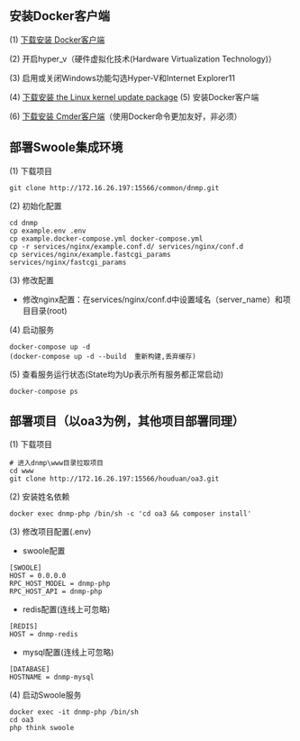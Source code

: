 ## 安装Docker客户端
(1) [下载安装 Docker客户端](https://docs.docker.com/desktop/windows/release-notes/)

(2) 开启hyper_v（硬件虚拟化技术(Hardware Virtualization Technology)）

(3) 启用或关闭Windows功能勾选Hyper-V和Internet Explorer11

(4) [下载安装 the Linux kernel update package](https://wslstorestorage.blob.core.windows.net/wslblob/wsl_update_x64.msi)
(5) 安装Docker客户端

(6) [下载安装 Cmder客户端](https://cmder.net/)（使用Docker命令更加友好，非必须）

## 部署Swoole集成环境
(1) 下载项目
```
git clone http://172.16.26.197:15566/common/dnmp.git
```
(2) 初始化配置
```
cd dnmp
cp example.env .env
cp example.docker-compose.yml docker-compose.yml
cp -r services/nginx/example.conf.d/ services/nginx/conf.d
cp services/nginx/example.fastcgi_params  services/nginx/fastcgi_params 
```
(3) 修改配置

- 修改nginx配置：在services/nginx/conf.d中设置域名（server_name）和项目目录(root)
  
(4) 启动服务
```
docker-compose up -d
(docker-compose up -d --build  重新构建,丢弃缓存)
```
(5) 查看服务运行状态(State均为Up表示所有服务都正常启动)
```
docker-compose ps 
```

## 部署项目（以oa3为例，其他项目部署同理）
(1) 下载项目
```
# 进入dnmp\www目录拉取项目
cd www
git clone http://172.16.26.197:15566/houduan/oa3.git 
```
(2) 安装姓名依赖
```
docker exec dnmp-php /bin/sh -c 'cd oa3 && composer install'
```
(3) 修改项目配置(.env)
- swoole配置
```
[SWOOLE]
HOST = 0.0.0.0
RPC_HOST_MODEL = dnmp-php
RPC_HOST_API = dnmp-php
```
- redis配置(连线上可忽略)
```
[REDIS]
HOST = dnmp-redis
```
- mysql配置(连线上可忽略)
```
[DATABASE]
HOSTNAME = dnmp-mysql
```
(4) 启动Swoole服务
```
docker exec -it dnmp-php /bin/sh
cd oa3
php think swoole
```